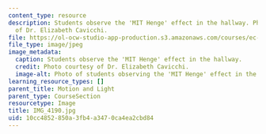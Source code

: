 ```yaml
---
content_type: resource
description: Students observe the 'MIT Henge' effect in the hallway. Photo courtesy
  of Dr. Elizabeth Cavicchi.
file: https://ol-ocw-studio-app-production.s3.amazonaws.com/courses/ec-050-recreate-experiments-from-history-inform-the-future-from-the-past-galileo-january-iap-2010/10cc4852850a3fb4a3470ca4ea2cbd84_IMG_4190.jpg
file_type: image/jpeg
image_metadata:
  caption: Students observe the 'MIT Henge' effect in the hallway.
  credit: Photo courtesy of Dr. Elizabeth Cavicchi.
  image-alt: Photo of students observing the 'MIT Henge' effect in the hallway.
learning_resource_types: []
parent_title: Motion and Light
parent_type: CourseSection
resourcetype: Image
title: IMG_4190.jpg
uid: 10cc4852-850a-3fb4-a347-0ca4ea2cbd84
---
```

